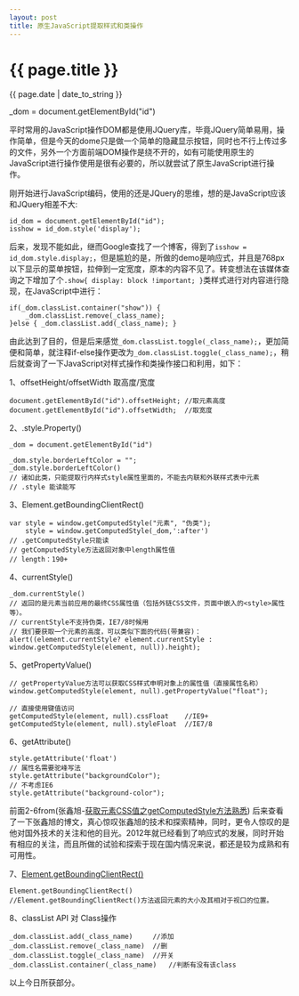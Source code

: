 ```yaml
---
layout: post
title: 原生JavaScript提取样式和类操作
---
```


{{ page.title }}
================
<p class="meta">{{ page.date | date_to_string }}</p>
_dom = document.getElementById("id")

平时常用的JavaScript操作DOM都是使用JQuery库，毕竟JQuery简单易用，操作简单，但是今天的dome只是做一个简单的隐藏显示按钮，同时也不行上传过多的文件，另外一个方面前端DOM操作是绕不开的，如有可能使用原生的JavaScript进行操作使用是很有必要的，所以就尝试了原生JavaScript进行操作。     

刚开始进行JavaScript编码，使用的还是JQuery的思维，想的是JavaScript应该和JQuery相差不大:
```
id_dom = document.getElementById("id");
isshow = id_dom.style('display');
```
后来，发现不能如此，继而Google查找了一个博客，得到了`isshow = id_dom.style.display;`，但是尴尬的是，所做的demo是响应式，并且是768px以下显示的菜单按钮，拉伸到一定宽度，原本的内容不见了。转变想法在该媒体查询之下增加了个`.show{ display: block !important; }`类样式进行对内容进行隐现，在JavaScript中进行：
```
if(_dom.classList.container("show")) {
	_dom.classList.remove(_class_name);
}else { _dom.classList.add(_class_name); }
```
由此达到了目的，但是后来感觉`_dom.classList.toggle(_class_name);`，更加简便和简单，就注释if-else操作更改为`_dom.classList.toggle(_class_name);`，稍后就查询了一下JavaScript对样式操作和类操作接口和利用，如下：

1、offsetHeight/offsetWidth 取高度/宽度

```
document.getElementById("id").offsetHeight; //取元素高度
document.getElementById("id").offsetWidth;  //取宽度
```

2、.style.Property()

```
_dom = document.getElementById("id")	
```

```
_dom.style.borderLeftColor = "";
_dom.style.borderLeftColor()
// 诸如此类，只能提取行内样式style属性里面的，不能去内联和外联样式表中元素
// .style 能读能写
```

3、Element.getBoundingClientRect()

```
var style = window.getComputedStyle("元素", "伪类");
	style = window.getComputedStyle(_dom,':after')
// .getComputedStyle只能读
// getComputedStyle方法返回对象中length属性值
// length：190+
```

4、currentStyle()

```
_dom.currentStyle()
// 返回的是元素当前应用的最终CSS属性值（包括外链CSS文件，页面中嵌入的<style>属性等）。
// currentStyle不支持伪类，IE7/8时候用
// 我们要获取一个元素的高度，可以类似下面的代码(带兼容)：
alert((element.currentStyle? element.currentStyle : window.getComputedStyle(element, null)).height);
```

5、getPropertyValue()

```
// getPropertyValue方法可以获取CSS样式申明对象上的属性值（直接属性名称）
window.getComputedStyle(element, null).getPropertyValue("float");

// 直接使用键值访问
getComputedStyle(element, null).cssFloat	//IE9+
getComputedStyle(element, null).styleFloat	//IE7/8
```

6、getAttribute()

```
style.getAttribute('float')
// 属性名需要驼峰写法
style.getAttribute("backgroundColor");
// 不考虑IE6
style.getAttribute("background-color");
```

前面2-6from(张鑫旭-[获取元素CSS值之getComputedStyle方法熟悉](http://www.zhangxinxu.com/wordpress/2012/05/getcomputedstyle-js-getpropertyvalue-currentstyle/))
后来查看了一下张鑫旭的博文，真心惊叹张鑫旭的技术和探索精神，同时，更令人惊叹的是他对国外技术的关注和他的目光。2012年就已经看到了响应式的发展，同时开始有相应的关注，而且所做的试验和探索于现在国内情况来说，都还是较为成熟和有可用性。   

7、[Element.getBoundingClientRect()](MDN-https://developer.mozilla.org/zh-CN/docs/Web/API/Element/getBoundingClientRect)    

```
Element.getBoundingClientRect()
//Element.getBoundingClientRect()方法返回元素的大小及其相对于视口的位置。	
```

8、classList API 对 Class操作

```
_dom.classList.add(_class_name) 	//添加
_dom.classList.remove(_class_name)	//删
_dom.classList.toggle(_class_name)	//开关
_dom.classList.container(_class_name) 	//判断有没有该class
```

以上今日所获部分。












































